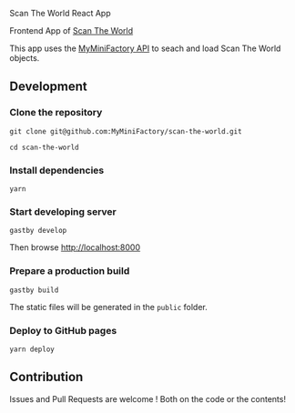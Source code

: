 Scan The World React App

Frontend App of [Scan The World](https://www.myminifactory.com/scantheworld)

This app uses the [MyMiniFactory API](https://www.myminifactory.com/pages/for-developers) to seach and load Scan The World objects.

## Development

### Clone the repository

```
git clone git@github.com:MyMiniFactory/scan-the-world.git

cd scan-the-world
```

### Install dependencies

```
yarn
```

### Start developing server

```
gastby develop
```

Then browse [http://localhost:8000](http://localhost:8000)

### Prepare a production build

```
gastby build
```
The static files will be generated in the `public` folder.


### Deploy to GitHub pages

```
yarn deploy
```

## Contribution

Issues and Pull Requests are welcome ! Both on the code or the contents!